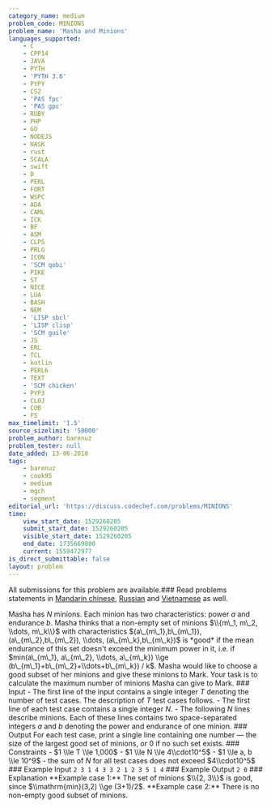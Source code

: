 ```yaml
---
category_name: medium
problem_code: MINIONS
problem_name: 'Masha and Minions'
languages_supported:
    - C
    - CPP14
    - JAVA
    - PYTH
    - 'PYTH 3.6'
    - PYPY
    - CS2
    - 'PAS fpc'
    - 'PAS gpc'
    - RUBY
    - PHP
    - GO
    - NODEJS
    - HASK
    - rust
    - SCALA
    - swift
    - D
    - PERL
    - FORT
    - WSPC
    - ADA
    - CAML
    - ICK
    - BF
    - ASM
    - CLPS
    - PRLG
    - ICON
    - 'SCM qobi'
    - PIKE
    - ST
    - NICE
    - LUA
    - BASH
    - NEM
    - 'LISP sbcl'
    - 'LISP clisp'
    - 'SCM guile'
    - JS
    - ERL
    - TCL
    - kotlin
    - PERL6
    - TEXT
    - 'SCM chicken'
    - PYP3
    - CLOJ
    - COB
    - FS
max_timelimit: '1.5'
source_sizelimit: '50000'
problem_author: barenuz
problem_tester: null
date_added: 13-06-2018
tags:
    - barenuz
    - cook95
    - medium
    - mgch
    - segment
editorial_url: 'https://discuss.codechef.com/problems/MINIONS'
time:
    view_start_date: 1529260205
    submit_start_date: 1529260205
    visible_start_date: 1529260205
    end_date: 1735669800
    current: 1559472977
is_direct_submittable: false
layout: problem
---
```

All submissions for this problem are available.### Read problems statements in [Mandarin chinese](http://www.codechef.com/download/translated/COOK95/mandarin/MINIONS.pdf), [Russian](http://www.codechef.com/download/translated/COOK95/russian/MINIONS.pdf) and [Vietnamese](http://www.codechef.com/download/translated/COOK95/vietnamese/MINIONS.pdf) as well.

Masha has $N$ minions. Each minion has two characteristics: power $a$ and endurance $b$. Masha thinks that a non-empty set of minions $\\{m\_1, m\_2, \\dots, m\_k\\}$ with characteristics $(a\_{m\_1},b\_{m\_1}), (a\_{m\_2},b\_{m\_2}), \\dots, (a\_{m\_k},b\_{m\_k})$ is \*good\* if the mean endurance of this set doesn't exceed the minimum power in it, i.e. if $min(a\_{m\_1}, a\_{m\_2}, \\dots, a\_{m\_k}) \\ge (b\_{m\_1}+b\_{m\_2}+\\dots+b\_{m\_k}) / k$. Masha would like to choose a good subset of her minions and give these minions to Mark. Your task is to calculate the maximum number of minions Masha can give to Mark. ### Input - The first line of the input contains a single integer $T$ denoting the number of test cases. The description of $T$ test cases follows. - The first line of each test case contains a single integer $N$. - The following $N$ lines describe minions. Each of these lines contains two space-separated integers $a$ and $b$ denoting the power and endurance of one minion. ### Output For each test case, print a single line containing one number — the size of the largest good set of minions, or $0$ if no such set exists. ### Constraints - $1 \\le T \\le 1,000$ - $1 \\le N \\le 4\\cdot10^5$ - $1 \\le a, b \\le 10^9$ - the sum of $N$ for all test cases does not exceed $4\\cdot10^5$ ### Example Input ``` 2 3 1 4 3 3 2 1 2 3 5 1 4 ``` ### Example Output ``` 2 0 ``` ### Explanation \*\*Example case 1:\*\* The set of minions $\\{2, 3\\}$ is good, since $\\mathrm{min}(3,2) \\ge (3+1)/2$. \*\*Example case 2:\*\* There is no non-empty good subset of minions.
